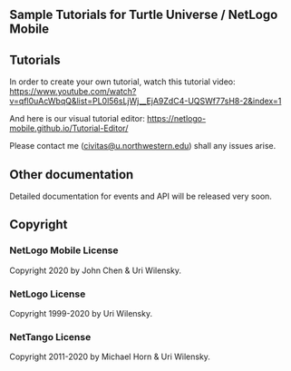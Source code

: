 ## Sample Tutorials for Turtle Universe / NetLogo Mobile

## Tutorials
In order to create your own tutorial, watch this tutorial video:
https://www.youtube.com/watch?v=qfl0uAcWbqQ&list=PL0l56sLjWj__EjA9ZdC4-UQSWf77sH8-2&index=1

And here is our visual tutorial editor:
https://netlogo-mobile.github.io/Tutorial-Editor/

Please contact me (civitas@u.northwestern.edu) shall any issues arise.

## Other documentation
Detailed documentation for events and API will be released very soon.

## Copyright
### NetLogo Mobile License
Copyright 2020 by John Chen & Uri Wilensky.
### NetLogo License
Copyright 1999-2020 by Uri Wilensky.
### NetTango License
Copyright 2011-2020 by Michael Horn & Uri Wilensky.
